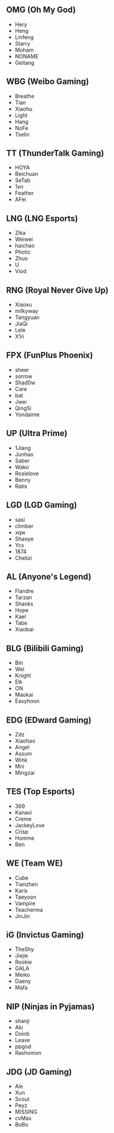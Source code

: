 
## OMG (Oh My God)
- Hery
- Heng
- Linfeng
- Starry
- Moham
- NONAME
- Geitang

## WBG (Weibo Gaming)
- Breathe
- Tian
- Xiaohu
- Light
- Hang
- NoFe
- Tselin

## TT (ThunderTalk Gaming)
- HOYA
- Beichuan
- SeTab
- 1xn
- Feather
- AFei

## LNG (LNG Esports)
- Zika
- Weiwei
- haichao
- Photic
- Zhuo
- U
- Viod

## RNG (Royal Never Give Up)
- Xiaoxu
- milkyway
- Tangyuan
- JiaQi
- Lele
- X1ri

## FPX (FunPlus Phoenix)
- sheer
- sorrow
- Shad0w
- Care
- bat
- Jwei
- QingSi
- Yondaime

## UP (Ultra Prime)
- 1Jiang
- Junhao
- Saber
- Wako
- Rosielove
- Benny
- Ratis

## LGD (LGD Gaming)
- sasi
- climber
- xqw
- Shaoye
- Ycx
- 1874
- Chelizi

## AL (Anyone's Legend)
- Flandre
- Tarzan
- Shanks
- Hope
- Kael
- Tabe
- Xiaobai

## BLG (Bilibili Gaming)
- Bin
- Wei
- Knight
- Elk
- ON
- Maokai
- Easyhoon

## EDG (EDward Gaming)
- Zdz
- Xiaohao
- Angel
- Assum
- Wink
- Mni
- Mingzai

## TES (Top Esports)
- 369
- Kanavi
- Creme
- JackeyLove
- Crisp
- Homme
- Ben

## WE (Team WE)
- Cube
- Tianzhen
- Karis
- Taeyoon
- Vampire
- Teacherma
- JinJin

## iG (Invictus Gaming)
- TheShy
- Jiejie
- Rookie
- GALA
- Meiko
- Daeny
- Mafa

## NIP (Ninjas in Pyjamas)
- shanji
- Aki
- Doinb
- Leave
- ppgod
- Rashomon

## JDG (JD Gaming)
- Ale
- Xun
- Scout
- Peyz
- MISSING
- cvMax
- BoBo
